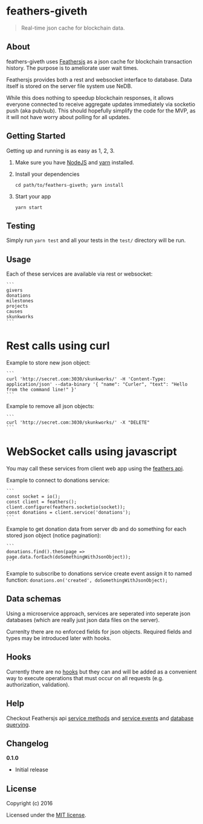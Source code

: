 # feathers-giveth

> Real-time json cache for blockchain data.

## About

feathers-giveth uses [Feathersjs](http://feathersjs.com) as a json cache for blockchain transaction history.  The purpose is to ameliorate user wait times.  

Feathersjs provides both a rest and websocket interface to database.  Data itself is stored on the server file system use NeDB.  

While this does nothing to speedup blockchain responses, it allows everyone connected to receive aggregate updates immediately via socketio push (aka pub/sub).  This should hopefully simplify the code for the MVP, as it will not have worry about polling for all updates.

## Getting Started

Getting up and running is as easy as 1, 2, 3.

1. Make sure you have [NodeJS](https://nodejs.org/) and [yarn](https://www.yarnpkg.com/) installed.
2. Install your dependencies

    ```
    cd path/to/feathers-giveth; yarn install
    ```

3. Start your app

    ```
    yarn start
    ```

## Testing

Simply run `yarn test` and all your tests in the `test/` directory will be run.

## Usage

Each of these services are available via rest or websocket:

    ```
    givers
    donations
    milestones
    projects
    causes
    skunkworks
    ```

# Rest calls using curl

Example to store new json object:

    ```
    curl 'http://secret.com:3030/skunkworks/' -H 'Content-Type: application/json' --data-binary '{ "name": "Curler", "text": "Hello from the command line!" }'
    ```

Example to remove all json objects:

    ```
    curl 'http://secret.com:3030/skunkworks/' -X "DELETE"
    ```

# WebSocket calls using javascript

You may call these services from client web app using the  [feathers api](https://docs.feathersjs.com/api/databases/common.html#service-methods).

Example to connect to donations service:

    ```
    const socket = io();
    const client = feathers();
    client.configure(feathers.socketio(socket));
    const donations = client.service('donations');
    ```

Example to get donation data from server db and do something for each stored json object (notice pagination):

    ```
    donations.find().then(page => page.data.forEach(doSomethingWithJsonObject));
    ```

Example to subscribe to donations service create event assign it to named function:
    ```
    donations.on('created', doSomethingWithJsonObject);
    ```

## Data schemas

Using a microservice approach, services are seperated into seperate json databases (which are really just json data files on the server).

Currenlty there are no enforced fields for json objects.  Required fields and types may be introduced later with hooks.

## Hooks
Currently there are no [hooks](https://docs.feathersjs.com/api/hooks.html) but they can and will be added as a convenient way to execute operations that must occur on all requests (e.g. authorization, validation).



## Help

Checkout Feathersjs api [service methods](https://docs.feathersjs.com/api/databases/common.html#service-methods) and [service events](https://docs.feathersjs.com/api/events.html#service-events) and [database querying](https://docs.feathersjs.com/api/databases/querying.html).


## Changelog

__0.1.0__

- Initial release

## License

Copyright (c) 2016

Licensed under the [MIT license](LICENSE).
